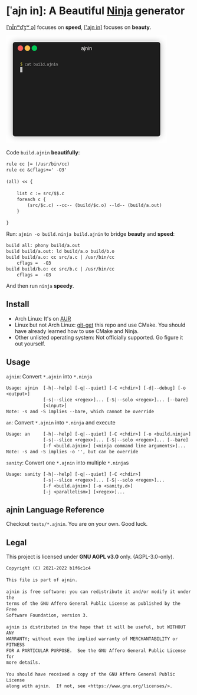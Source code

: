 # [ˈajn in]: A Beautiful [Ninja](https://github.com/ninja-build/ninja) generator

[[ˈnɪ̈̃nʷd͡ʒʷ ə]](https://github.com/ninja-build/ninja) focuses on **speed**,
[['ajn in]](https://github.com/b1f6c1c4/ajnin) focuses on **beauty**.

![Demo](demo.gif)


Code `build.ajnin` **beautifully**:

```
rule cc |= (/usr/bin/cc)
rule cc &cflags+=' -O3'

(all) << {

    list c := src/$$.c
    foreach c {
        (src/$c.c) --cc-- (build/$c.o) --ld-- (build/a.out)
    }

}
```

Run: `ajnin -o build.ninja build.ajnin` to bridge **beauty** and **speed**:

```ninja
build all: phony build/a.out
build build/a.out: ld build/a.o build/b.o
build build/a.o: cc src/a.c | /usr/bin/cc
    cflags =  -O3
build build/b.o: cc src/b.c | /usr/bin/cc
    cflags =  -O3
```

And then run `ninja` **speedy**.

## Install

- Arch Linux: It's on [AUR](https://aur.archlinux.org/packages/ajnin/)
- Linux but not Arch Linux: [git-get](https://github.com/b1f6c1c4/git-get) this repo and use CMake.
    You should have already learned how to use CMake and Ninja.
- Other unlisted operating system: Not officially supported. Go figure it out yourself.

## Usage

`ajnin`: Convert `*.ajnin` into `*.ninja`
```
Usage: ajnin  [-h|--help] [-q|--quiet] [-C <chdir>] [-d|--debug] [-o <output>]
              [-s|--slice <regex>]... [-S|--solo <regex>]... [--bare]
              [<input>]
Note: -s and -S implies --bare, which cannot be override
```

`an`: Convert `*.ajnin` into `*.ninja` and execute
```
Usage: an     [-h|--help] [-q|--quiet] [-C <chdir>] [-o <build.ninja>]
              [-s|--slice <regex>]... [-S|--solo <regex>]... [--bare]
              [-f <build.ajnin>] [<ninja command line arguments>]...
Note: -s and -S implies -o '', but can be override
```

`sanity`: Convert one `*.ajnin` into multiple `*.ninja`s
```
Usage: sanity [-h|--help] [-q|--quiet] [-C <chdir>]
              [-s|--slice <regex>]... [-S|--solo <regex>]...
              [-f <build.ajnin>] [-o <sanity.d>]
              [-j <parallelism>] [<regex>]...
```

## ajnin Language Reference

Checkout `tests/*.ajnin`. You are on your own. Good luck.

## Legal

This project is licensed under **GNU AGPL v3.0** only. (AGPL-3.0-only).

```
Copyright (C) 2021-2022 b1f6c1c4

This file is part of ajnin.

ajnin is free software: you can redistribute it and/or modify it under the
terms of the GNU Affero General Public License as published by the Free
Software Foundation, version 3.

ajnin is distributed in the hope that it will be useful, but WITHOUT ANY
WARRANTY; without even the implied warranty of MERCHANTABILITY or FITNESS
FOR A PARTICULAR PURPOSE.  See the GNU Affero General Public License for
more details.

You should have received a copy of the GNU Affero General Public License
along with ajnin.  If not, see <https://www.gnu.org/licenses/>.
```
